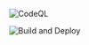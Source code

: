 ![CodeQL](https://github.com/mxsti/discord-bot/actions/workflows/codeql.yml/badge.svg)

![Build and Deploy](https://github.com/mxsti/discord-bot/actions/workflows/build_deploy.yml/badge.svg)
